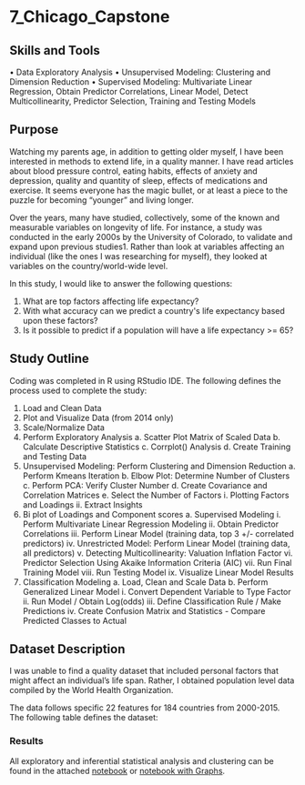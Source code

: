 # 7_Chicago_Capstone

## Skills and Tools
• Data Exploratory Analysis
• Unsupervised Modeling: Clustering and Dimension Reduction
• Supervised Modeling: Multivariate Linear Regression, Obtain Predictor Correlations, Linear Model, Detect Multicollinearity, Predictor Selection, Training and Testing Models

## Purpose
Watching my parents age, in addition to getting older myself, I have been interested in methods to extend life, in a quality manner.  I have read articles about blood pressure control, eating habits, effects of anxiety and depression, quality and quantity of sleep, effects of medications and exercise.  It seems everyone has the magic bullet, or at least a piece to the puzzle for becoming “younger” and living longer.

Over the years, many have studied, collectively, some of the known and measurable variables on longevity of life.  For instance, a study was conducted in the early 2000s by the University of Colorado, to validate and expand upon previous studies1.  Rather than look at variables affecting an individual (like the ones I was researching for myself), they looked at variables on the country/world-wide level. 

In this study, I would like to answer the following questions:
 1.	What are top factors affecting life expectancy?
 2.	With what accuracy can we predict a country's life expectancy based upon these factors?
 3.	Is it possible to predict if a population will have a life expectancy >= 65?

## Study Outline
Coding was completed in R using RStudio IDE.   The following defines the process used to complete the study:

1.	Load and Clean Data
2.	Plot and Visualize Data (from 2014 only)
3.	Scale/Normalize Data
4.	Perform Exploratory Analysis 
  a. Scatter Plot Matrix of Scaled Data
  b. Calculate Descriptive Statistics
  c. Corrplot() Analysis
  d. Create Training and Testing Data
5.	Unsupervised Modeling: Perform Clustering and Dimension Reduction
 a.	Perform Kmeans Iteration
 b.	Elbow Plot: Determine Number of Clusters 
 c.	Perform PCA: Verify Cluster Number
 d.	Create Covariance and Correlation Matrices
 e.	Select the Number of Factors
  i.	Plotting Factors and Loadings
  ii.	Extract Insights
6.	Bi plot of Loadings and Component scores
 a.	Supervised Modeling
  i.	Perform Multivariate Linear Regression Modeling
  ii.	Obtain Predictor Correlations
  iii.	Perform Linear Model (training data, top 3 +/- correlated predictors)
  iv.	Unrestricted Model: Perform Linear Model (training data, all predictors)
  v.	Detecting Multicollinearity: Valuation Inflation Factor
  vi.	Predictor Selection Using Akaike Information Criteria (AIC)
  vii.	Run Final Training Model
  viii.	Run Testing Model
  ix.	Visualize Linear Model Results
7.	Classification Modeling
 a.	Load, Clean and Scale Data
 b.	Perform Generalized Linear Model
  i.	Convert Dependent Variable to Type Factor  
  ii.	Run Model / Obtain Log(odds)
  iii.	Define Classification Rule / Make Predictions
  iv.	Create Confusion Matrix and Statistics - Compare Predicted Classes to Actual

## Dataset Description
I was unable to find a quality dataset that included personal factors that might affect an individual’s life span.  Rather, I obtained population level data compiled by the World Health Organization. 

The data follows specific 22 features for 184 countries from 2000-2015.  The following table defines the dataset:


















### Results
All exploratory and inferential statistical analysis and clustering can be found in the attached [notebook](Module3_HomeWork_Final_Changed_After_Class.R) or [notebook with Graphs](Module3_HomeWork_Final_Changed_After_Class.R.html).  


